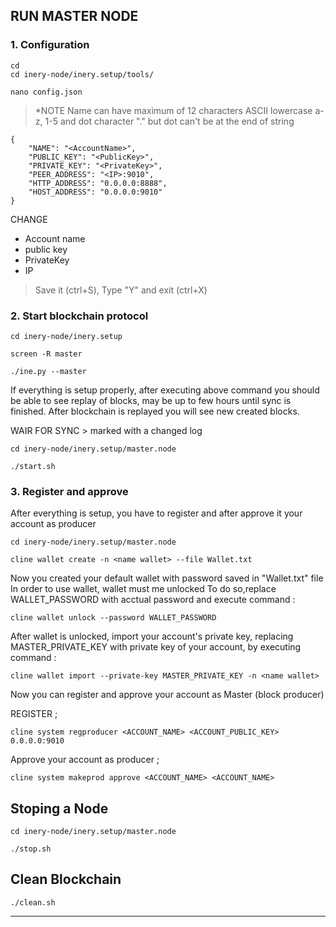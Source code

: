 ## RUN MASTER NODE 

### 1. Configuration

```
cd
cd inery-node/inery.setup/tools/
```

```
nano config.json
```
> *NOTE Name can have maximum of 12 characters ASCII lowercase a-z, 1-5 and dot character "." but dot can't be at the end of string

```"MASTER_ACCOUNT":
{
    "NAME": "<AccountName>",
    "PUBLIC_KEY": "<PublicKey>",
    "PRIVATE_KEY": "<PrivateKey>",
    "PEER_ADDRESS": "<IP>:9010",
    "HTTP_ADDRESS": "0.0.0.0:8888",
    "HOST_ADDRESS": "0.0.0.0:9010"
}
```
CHANGE

* Account name 
* public key 
* PrivateKey
* IP

> Save it (ctrl+S), Type "Y" and exit (ctrl+X)

### 2. Start blockchain protocol

```
cd inery-node/inery.setup
```

```
screen -R master
```

```
./ine.py --master
```

If everything is setup properly, after executing above command you should be able to see replay of blocks, may be up to few hours until sync is finished. After blockchain is replayed you will see new created blocks.

WAIR FOR SYNC > marked with a changed log

```
cd inery-node/inery.setup/master.node
```

```
./start.sh
```

### 3. Register and approve

After everything is setup, you have to register and after approve it your account as producer

```
cd inery-node/inery.setup/master.node
```

```
cline wallet create -n <name wallet> --file Wallet.txt
```

Now you created your default wallet with password saved in "Wallet.txt" file In order to use wallet, 
wallet must me unlocked To do so,replace WALLET_PASSWORD with acctual password and execute command :

```
cline wallet unlock --password WALLET_PASSWORD
```

After wallet is unlocked, import your account's private key, replacing MASTER_PRIVATE_KEY with private key of your account, by executing command :

```
cline wallet import --private-key MASTER_PRIVATE_KEY -n <name wallet>
```

Now you can register and approve your account as Master (block producer)

REGISTER ;
```
cline system regproducer <ACCOUNT_NAME> <ACCOUNT_PUBLIC_KEY> 0.0.0.0:9010
```

Approve your account as producer ;
```
cline system makeprod approve <ACCOUNT_NAME> <ACCOUNT_NAME>
```


## Stoping a Node

```
cd inery-node/inery.setup/master.node
```

```
./stop.sh
```


## Clean Blockchain 

```
./clean.sh
```

---






